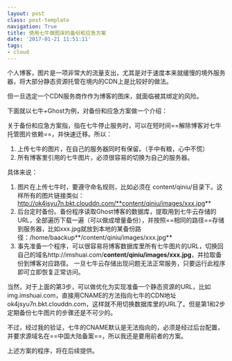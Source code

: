 ```yaml
---
layout: post
class: post-template
navigation: True
title: 使用七牛做图床的备份和应急方案
date: '2017-01-21 11:51:11'
tags:
- cloud
---
```


个人博客，图片是一项非常大的流量支出，尤其是对于速度本来就缓慢的境外服务器，将大部分静态资源托管在境内的CDN上是比较好的做法。

但一旦选定一个CDN服务商作作为博客的图床，就面临被其绑定的风险。

下面就以七牛+Ghost为例，对备份和应急方案做一个介绍：


关于备份和应急方案指，指在七牛停止服务时，可以在短时间==解除博客对七牛托管图片依赖==，并快速迁移。所以：

1. 上传七牛的图片，在自己的服务器同时有保留。（手中有粮，心中不慌）
1. 所有博客里引用的七牛图片，必须很容易的切换为自己的服务器。

具体来说：

1. 图片在上传七牛时，要遵守命名规则，比如必须在 content/qiniu/目录下。这样所有的图片链接类似：
http://ok4jsyu7n.bkt.clouddn.com/**content/qiniu/images/xxx.jpg**
1. 后台定时备份。备份程序读取Ghost博客的数据库，提取用到七牛云存储的URL，全部遍历下载一遍（可以做成增量备份），并按照==相同的路径==存储到服务器，比如xxx.jpg就放到本地的某备份路径：/home/baackup**/content/qiniu/images/xxx.jpg**
1. 事先准备一个程序，可以很容易将博客数据库里所有七牛图片的URL，切换回自己的域名http://imshuai.com/**content/qiniu/images/xxx.jpg**，并拉取备份到博客对应路径。
  一旦七牛云存储出现问题无法正常服务，只要运行此程序即可立即恢复正常访问。

当然，对于上面的第3步，可以做优化为实现准备一个静态资源的URL，比如img.imshuai.com，直接用CNAME的方法指向七牛的CDN地址ok4jsyu7n.bkt.clouddn.com，这样就不用切换数据库里的URL了。但是第1和2步定期备份七牛图片的步骤还是不可少的。

不过，经过我的验证，七牛的CNAME默认是无法指向的，必须是经过后台配置，并要求源域名在==中国大陆备案==，所以我还是要用前者的方案。

上述方案的程序，将在后续提供。
<!--stackedit_data:
eyJoaXN0b3J5IjpbLTc3MDE4NjA4MV19
-->